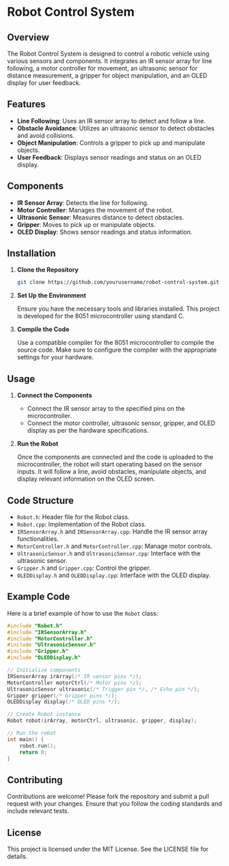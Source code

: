 # Robot Control System

## Overview

The Robot Control System is designed to control a robotic vehicle using various sensors and components. It integrates an IR sensor array for line following, a motor controller for movement, an ultrasonic sensor for distance measurement, a gripper for object manipulation, and an OLED display for user feedback.

## Features

- **Line Following**: Uses an IR sensor array to detect and follow a line.
- **Obstacle Avoidance**: Utilizes an ultrasonic sensor to detect obstacles and avoid collisions.
- **Object Manipulation**: Controls a gripper to pick up and manipulate objects.
- **User Feedback**: Displays sensor readings and status on an OLED display.

## Components

- **IR Sensor Array**: Detects the line for following.
- **Motor Controller**: Manages the movement of the robot.
- **Ultrasonic Sensor**: Measures distance to detect obstacles.
- **Gripper**: Moves to pick up or manipulate objects.
- **OLED Display**: Shows sensor readings and status information.

## Installation

1. **Clone the Repository**

    ```bash
    git clone https://github.com/yourusername/robot-control-system.git
    ```

2. **Set Up the Environment**

    Ensure you have the necessary tools and libraries installed. This project is developed for the 8051 microcontroller using standard C.

3. **Compile the Code**

    Use a compatible compiler for the 8051 microcontroller to compile the source code. Make sure to configure the compiler with the appropriate settings for your hardware.

## Usage

1. **Connect the Components**

    - Connect the IR sensor array to the specified pins on the microcontroller.
    - Connect the motor controller, ultrasonic sensor, gripper, and OLED display as per the hardware specifications.

2. **Run the Robot**

    Once the components are connected and the code is uploaded to the microcontroller, the robot will start operating based on the sensor inputs. It will follow a line, avoid obstacles, manipulate objects, and display relevant information on the OLED screen.

## Code Structure

- `Robot.h`: Header file for the Robot class.
- `Robot.cpp`: Implementation of the Robot class.
- `IRSensorArray.h` and `IRSensorArray.cpp`: Handle the IR sensor array functionalities.
- `MotorController.h` and `MotorController.cpp`: Manage motor controls.
- `UltrasonicSensor.h` and `UltrasonicSensor.cpp`: Interface with the ultrasonic sensor.
- `Gripper.h` and `Gripper.cpp`: Control the gripper.
- `OLEDDisplay.h` and `OLEDDisplay.cpp`: Interface with the OLED display.

## Example Code

Here is a brief example of how to use the `Robot` class:

```cpp
#include "Robot.h"
#include "IRSensorArray.h"
#include "MotorController.h"
#include "UltrasonicSensor.h"
#include "Gripper.h"
#include "OLEDDisplay.h"

// Initialize components
IRSensorArray irArray(/* IR sensor pins */);
MotorController motorCtrl(/* Motor pins */);
UltrasonicSensor ultrasonic(/* Trigger pin */, /* Echo pin */);
Gripper gripper(/* Gripper pins */);
OLEDDisplay display(/* OLED pins */);

// Create Robot instance
Robot robot(irArray, motorCtrl, ultrasonic, gripper, display);

// Run the robot
int main() {
    robot.run();
    return 0;
}
```

## Contributing

Contributions are welcome! Please fork the repository and submit a pull request with your changes. Ensure that you follow the coding standards and include relevant tests.

## License

This project is licensed under the MIT License. See the LICENSE file for details.
